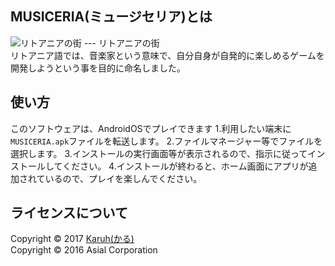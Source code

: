## MUSICERIA(ミュージセリア)とは  
![リトアニアの街](https://encrypted-tbn1.gstatic.com/images?q=tbn:ANd9GcTZ5p8Lxw9Uwsf7iVFpAea48zT4HKHuiOFqHdZFMFemGl1W1HEZGoLWEVdGXg)
--- リトアニアの街  
リトアニア語では、音楽家という意味で、自分自身が自発的に楽しめるゲームを開発しようという事を目的に命名しました。
## 使い方  
このソフトウェアは、AndroidOSでプレイできます
 1.利用したい端末に``MUSICERIA.apk``ファイルを転送します。
 2.ファイルマネージャー等でファイルを選択します。
 3.インストールの実行画面等が表示されるので、指示に従ってインストールしてください。
 4.インストールが終わると、ホーム画面にアプリが追加されているので、プレイを楽しんでください。
## ライセンスについて  
Copyright © 2017 [Karuh(かる)](http://karuh.azurewebsites.net)  
Copyright © 2016 Asial Corporation

